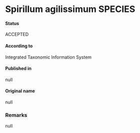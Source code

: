 # Spirillum agilissimum SPECIES

#### Status
ACCEPTED

#### According to
Integrated Taxonomic Information System

#### Published in
null

#### Original name
null

### Remarks
null